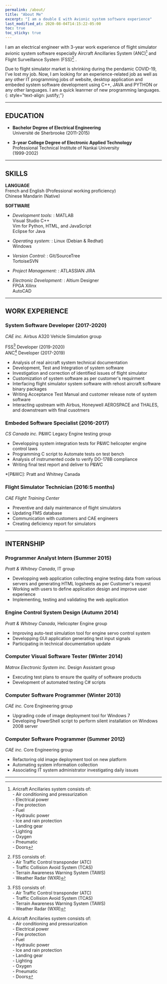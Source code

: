 ```yaml
---
permalink: /about/
title: "About Me"
excerpt: "I am a double E with Avionic system software experience"
last_modified_at: 2020-08-04T14:15:22-05:00
toc: true
toc_sticky: true
---
```


I am an electrical engineer with 3-year work experience of flight simulator avionic system software especially Aircraft Ancillaries System (ANC)[^anc] and Flight Surveillance System (FSS)[^fss] .

Due to flight simulator market is shrinking during the pendamic COVID-19, I've lost my job. Now, I am looking for an experience-related job as well as any other IT programming jobs of website, desktop application and embeded system software development using C++, JAVA and PYTHON or any other languages. I am a quick leanrner of new programming languages.
{: style="text-align: justify;"}
[^anc]:Aricraft Ancillaries system consists of:<br>- Air conditioning and pressurization<br>- Electrical power<br>- Fire protection<br>- Fuel<br>- Hydraulic power<br>- Ice and rain protection<br>- Landing gear<br>- Lighting<br>- Oxygen<br>- Pneumatic<br>- Doors
[^fss]: FSS consists of:<br>- Air Traffic Control transponder (ATC)<br>- Traffic Collision Avoid System (TCAS)<br>- Terrain Awareness Warning System (TAWS)<br>- Weather Radar (WXR)

---

## EDUCATION

- **Bachelor Degree of Electrical Engineering**<br>
  Université de Sherbrooke (2011-2015)<br>

- **3-year College Degree of Electronic Applied Technology**<br>
   Professional Technical Institute of Nankai University<br>
   (1999-2002)

---

## SKILLS

**LANGUAGE**<br>
  French and English (Professional working proficiency)<br>
  Chinese Mandarin  (Native)<br>

**SOFTWARE**

* _Development tools:_
:  MATLAB<br>
   Visual Studio C++<br>
   Vim for Python, HTML, and JavaScript<br>
   Eclipse for Java

* _Operating system:_
:  Linux (Debian & Redhat)<br>
   Windows

* _Version Control:_
:  Git/SourceTree<br>
   TortoiseSVN

* _Project Management:_
:  ATLASSIAN JIRA

* _Electronic Development:_
: Altium Designer<br>
  FPGA Xilinx<br>
  AutoCAD<br>

---

## WORK EXPERIENCE
### System Software Developer (2017-2020)
_CAE inc._ Airbus A320 Vehicle Simulation group

FSS[^fss] Developer (2019-2020)<br>
ANC[^anc] Developer (2017-2019)<br>
- Analysis of real aircraft system technical documentation
- Development, Test and Integration of system software
- Investigation and correction of identified issues of flight simulator
- Customization of system software as per customer's requirment
- Interfacing flight simulator system software with rehost aircraft software binary packages
- Writing Acceptance Test Manual and customer release note of system software
- Interacting upstream with Airbus, Honeywell AEROSPACE and THALES, and downstream with final cusotmers

### Embeded Software Specialist (2016-2017)
_CS Canada inc._ P&WC Legacy Engine testing group
- Developping system integration tests for P&WC helicopter engine control laws
- Programming C script to Automate tests on test bench
- Analysis of instrumented code to verify DO-178B compliance
- Writing final test report and deliver to P&WC

*[P&WC]: Pratt and Whitney Canada 

### Flight Simulator Technician (2016:5 months)
_CAE Flight Training Center_
- Preventive and daily maintenance of flight simulators
- Updating FMS database
- Communication with customers and CAE engineers
- Creating deficiency report for simulators

---

## INTERNSHIP
### Programmer Analyst Intern (Summer 2015)
_Pratt & Whitney Canada_, IT group
- Developping web application collecting engine testing data from various servers and generating HTML logsheets as per Customer's request
- Working with users to define application design and improve user experience
- Implementing, testing and validating the web application

### Engine Control System Design (Autumn 2014)
_Pratt & Whitney Canada_, Helicopter Engine group
- Improving auto-test simulation tool for engine servo control system
- Developping GUI application generating test input signals
- Participating in technical documentation update

### Computer Visual  Software Tester (Winter 2014)
_Matrox Electronic System inc._ Design Assistant group
- Executing test plans to ensure the quality of software products
- Development of automated testing C# scripts

### Computer Software Programmer (Winter 2013)
_CAE inc._ Core Engineering group
- Upgrading code of image deployment tool for Windows 7
- Developing PowerShell script to perform silent installation on Windows 2008 server

### Computer Software Programmer (Summer 2012)
_CAE inc._ Core Engineering group
- Refactoring old image deployment tool on new platform
- Automating system information collection
- Associating IT system administrator investigating daily issues 

---

